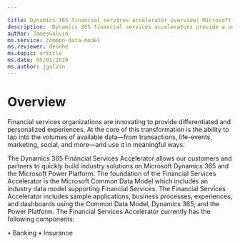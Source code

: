 ```yaml
---

title: Dynamics 365 financial services accelerator overview| Microsoft Docs
description:  Dynamics 365 financial services accelerators provide a uniform platform for financial services customers to connect, embed, or extend the Dynamics 365 platform and Power Platform.
author: JamesGalvin
ms.service: common-data-model
ms.reviewer: deonhe
ms.topic: article
ms.date: 05/01/2020
ms.author: jgalvin
---
```


# Overview
Financial services organizations are innovating to provide differentiated and personalized experiences. At the core of this transformation is the ability to tap into the volumes of available data—from transactions, life-events, marketing, social, and more—and use it in meaningful ways. 

The Dynamics 365 Financial Services Accelerator allows our customers and partners to quickly build industry solutions on Microsoft Dynamics 365 and the Microsoft Power Platform. The foundation of the Financial Services Accelerator is the Microsoft Common Data Model which includes an industry data model supporting Financial Services. The Financial Services Accelerator includes sample applications, business processes, experiences, and dashboards using the Common Data Model, Dynamics 365, and the Power Platform.
The Financial Services Accelerator currently has the following components:

•	Banking
•	Insurance


<!--Content goes here for the overview of financial services-->
